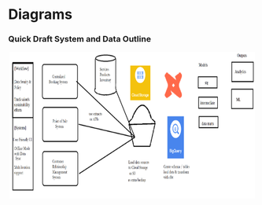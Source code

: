 # Diagrams

### Quick Draft System and Data Outline
<p align="center">
<img src = "/assets/draft_prilim_sysdata_diagram.png" alt="salon" width="500" height="300" 
        style="display: block; margin: 0 auto"/>
</p>
